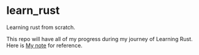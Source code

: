 # learn_rust
Learning rust from scratch. 


This repo will have all of my progress during my journey of Learning Rust.
Here is <a href="https://learn-rust-from-scratch.notion.site/Rust-Data-Types-and-their-associated-functions-0b2a420e6d3e4afeb3166a445a92d1aa?pvs=4">My note</a> for reference.

